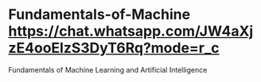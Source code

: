 # Fundamentals-of-Machine https://chat.whatsapp.com/JW4aXjzE4ooElzS3DyT6Rq?mode=r_c
Fundamentals of Machine Learning and Artificial Intelligence
